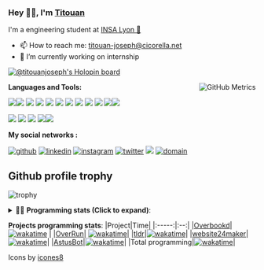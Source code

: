 <!--
**titouan-joseph/titouan-joseph** is a ✨ _special_ ✨ repository because its `README.md` (this file) appears on your GitHub profile.

Here are some ideas to get you started:

- 🔭 I’m currently working on ...
- 🌱 I’m currently learning ...
- 👯 I’m looking to collaborate on ...
- 🤔 I’m looking for help with ...
- 💬 Ask me about ...
- 📫 How to reach me: ...
- 😄 Pronouns: ...
- ⚡ Fun fact: ...
-->

### Hey 👋🏽, I'm [Titouan](https://github.com/Titouan-Joseph) 

I'm a engineering student at  [INSA Lyon 🦏](https://www.insa-lyon.fr/en/)

- 📫 How to reach me: [titouan-joseph@cicorella.net](mailto:titouan-joseph@cicorella.net)
- 🔭 I’m currently working on internship

[![@titouanjoseph's Holopin board](https://holopin.me/titouanjoseph)](https://holopin.io/@titouanjoseph)

  <img align="right" alt="GitHub Metrics" src="https://metrics.lecoq.io/titouan-joseph" />

**Languages and Tools:**

[<img src="https://img.icons8.com/color/48/000000/python.png"/>]()[<img src="https://img.icons8.com/color/48/000000/java-coffee-cup-logo.png"/>]() [<img src="https://img.icons8.com/color/48/000000/c-programming.png"/>]() [<img src="https://img.icons8.com/color/48/000000/javascript.png"/>]() [<img src="https://img.icons8.com/color/48/000000/selenium-test-automation.png"/>]() [<img src="https://img.icons8.com/color/48/000000/git.png"/>]() [<img src="https://img.icons8.com/color/48/000000/console.png"/>]() [<img src="https://img.icons8.com/color/48/000000/android-os.png"/>]() [<img src="https://img.icons8.com/color/48/000000/pycharm.png"/>]() [<img src="https://img.icons8.com/color/48/000000/virtualbox.png"/>]() [<img src="https://img.icons8.com/color/48/000000/windows-10.png"/>]()[<img src="https://img.icons8.com/external-tal-revivo-color-tal-revivo/48/000000/external-development-experience-through-the-native-integrations-of-azure-with-visual-studio-logo-color-tal-revivo.png"/>]()

[<img src="https://img.icons8.com/color/48/000000/linux.png"/>]() [<img src="https://img.icons8.com/color/48/000000/nginx.png"/>]() [<img src="https://img.icons8.com/color/48/000000/raspberry-pi.png"/>]() [<img src="https://img.icons8.com/color/48/000000/docker.png"/>]()[<img src="https://img.icons8.com/color/48/000000/visual-studio-code-2019.png"/>]()

**My social networks :**

[<img src='https://img.icons8.com/fluent/48/000000/github.png' alt="github">](https://github.com/titouan-joseph)  [<img src='https://img.icons8.com/color/48/000000/linkedin.png' alt='linkedin'>](https://www.linkedin.com/in/titouan-joseph-revol/)  [<img src='https://img.icons8.com/color/48/000000/instagram-new.png' alt='instagram'>](https://www.instagram.com/tit_ci/)  [<img src='https://img.icons8.com/color/48/000000/twitter.png' alt='twitter'>](https://twitter.com/tit_ci) [<img src="https://img.icons8.com/color/48/000000/facebook.png"/>](https://www.facebook.com/titre01) [<img src="https://img.icons8.com/fluent/48/000000/domain.png" alt="domain"/>](https://titouan-joseph.cicorella.net)

## Github profile trophy

![trophy](https://github-profile-trophy.vercel.app/?username=titouan-joseph&no-frame=true&no-bg=true)

<details>
 <summary>👨‍💻 <b>Programming stats (Click to expand)</b>: </summary>
<!--START_SECTION:waka-->
![Code Time](http://img.shields.io/badge/Code%20Time-1%2C432%20hrs%2016%20mins-blue)

**🐱 My GitHub Data** 

> 📦 276.6 kB Used in GitHub's Storage 
 > 
> 🏆 2 Contributions in the Year 2024
 > 
> 🚫 Not Opted to Hire
 > 
> 📜 34 Public Repositories 
 > 
> 🔑 2 Private Repositories 
 > 
**I'm an Early 🐤** 

```text
🌞 Morning                43412 commits       ███░░░░░░░░░░░░░░░░░░░░░░   10.61 % 
🌆 Daytime                165717 commits      ██████████░░░░░░░░░░░░░░░   40.51 % 
🌃 Evening                183666 commits      ███████████░░░░░░░░░░░░░░   44.90 % 
🌙 Night                  16244 commits       █░░░░░░░░░░░░░░░░░░░░░░░░   03.97 % 
```
📅 **I'm Most Productive on Tuesday** 

```text
Monday                   61544 commits       ████░░░░░░░░░░░░░░░░░░░░░   15.05 % 
Tuesday                  125079 commits      ████████░░░░░░░░░░░░░░░░░   30.58 % 
Wednesday                52638 commits       ███░░░░░░░░░░░░░░░░░░░░░░   12.87 % 
Thursday                 44931 commits       ███░░░░░░░░░░░░░░░░░░░░░░   10.98 % 
Friday                   36408 commits       ██░░░░░░░░░░░░░░░░░░░░░░░   08.90 % 
Saturday                 32284 commits       ██░░░░░░░░░░░░░░░░░░░░░░░   07.89 % 
Sunday                   56155 commits       ███░░░░░░░░░░░░░░░░░░░░░░   13.73 % 
```


📊 **This Week I Spent My Time On** 

```text
🕑︎ Time Zone: Europe/Paris

💬 Programming Languages: 
Shell                    4 hrs 46 mins       ████████░░░░░░░░░░░░░░░░░   31.51 % 
YAML                     4 hrs 18 mins       ███████░░░░░░░░░░░░░░░░░░   28.43 % 
TypeScript               2 hrs 17 mins       ████░░░░░░░░░░░░░░░░░░░░░   15.18 % 
JSON                     1 hr 8 mins         ██░░░░░░░░░░░░░░░░░░░░░░░   07.55 % 
CSS                      1 hr 8 mins         ██░░░░░░░░░░░░░░░░░░░░░░░   07.50 % 

🔥 Editors: 
VS Code                  10 hrs 21 mins      █████████████████░░░░░░░░   68.45 % 
Bash                     4 hrs 46 mins       ████████░░░░░░░░░░░░░░░░░   31.51 % 
Vim                      0 secs              ░░░░░░░░░░░░░░░░░░░░░░░░░   00.04 % 

🐱‍💻 Projects: 
infra                    5 hrs 54 mins       ██████████░░░░░░░░░░░░░░░   39.00 % 
overbookd-mono           5 hrs 5 mins        ████████░░░░░░░░░░░░░░░░░   33.65 % 
Terminal                 2 hrs 42 mins       ████░░░░░░░░░░░░░░░░░░░░░   17.87 % 
monitoring               1 hr 1 min          ██░░░░░░░░░░░░░░░░░░░░░░░   06.77 % 
containers               12 mins             ░░░░░░░░░░░░░░░░░░░░░░░░░   01.37 % 

💻 Operating System: 
Linux                    15 hrs 7 mins       █████████████████████████   100.00 % 
```

**I Mostly Code in Python** 

```text
Python                   19 repos            ███████████░░░░░░░░░░░░░░   43.18 % 
Markdown                 2 repos             █░░░░░░░░░░░░░░░░░░░░░░░░   04.55 % 
HTML                     2 repos             █░░░░░░░░░░░░░░░░░░░░░░░░   04.55 % 
Shell                    1 repo              █░░░░░░░░░░░░░░░░░░░░░░░░   02.27 % 
YAML                     1 repo              █░░░░░░░░░░░░░░░░░░░░░░░░   02.27 % 
```




 Last Updated on 07/01/2024 14:36:55 UTC
<!--END_SECTION:waka-->

</details>

<b>Projects programming stats</b>:
|Project|Time|
|:-----:|:--:|
|[Overbookd](https://gitlab.com/24-heures-insa/overbookd-mono)| [![wakatime](https://wakatime.com/badge/user/07f10887-f0d8-43c1-b329-d19c27059283/project/ab706b0b-5add-409f-af94-4f37aa8fb446.svg)](https://wakatime.com/badge/user/07f10887-f0d8-43c1-b329-d19c27059283/project/ab706b0b-5add-409f-af94-4f37aa8fb446) |
|[OverRun](https://gitlab.com/24-heures-insa/overrun)| [![wakatime](https://wakatime.com/badge/user/07f10887-f0d8-43c1-b329-d19c27059283/project/48ffd86b-1347-40bc-b1dc-ce643f931244.svg)](https://wakatime.com/badge/user/07f10887-f0d8-43c1-b329-d19c27059283/project/48ffd86b-1347-40bc-b1dc-ce643f931244)|
|[tldr](https://github.com/tldr-pages/tldr)|[![wakatime](https://wakatime.com/badge/user/07f10887-f0d8-43c1-b329-d19c27059283/project/e25ceab6-07e9-4b76-9e55-f73d45e58856.svg)](https://wakatime.com/badge/user/07f10887-f0d8-43c1-b329-d19c27059283/project/e25ceab6-07e9-4b76-9e55-f73d45e58856)|
|[website24maker](https://github.com/24HeuresINSA/website24maker)|[![wakatime](https://wakatime.com/badge/user/07f10887-f0d8-43c1-b329-d19c27059283/project/0d2d9294-0be7-4646-9c4f-7169f120f4e7.svg)](https://wakatime.com/badge/user/07f10887-f0d8-43c1-b329-d19c27059283/project/0d2d9294-0be7-4646-9c4f-7169f120f4e7)|
|[AstusBot](https://github.com/TCastus/ASTUSbot)|[![wakatime](https://wakatime.com/badge/user/07f10887-f0d8-43c1-b329-d19c27059283/project/e6f09298-a37c-4761-b8d4-5ec7312fd79f.svg)](https://wakatime.com/badge/user/07f10887-f0d8-43c1-b329-d19c27059283/project/e6f09298-a37c-4761-b8d4-5ec7312fd79f)|
|Total programming|[![wakatime](https://wakatime.com/badge/user/07f10887-f0d8-43c1-b329-d19c27059283.svg)](https://wakatime.com/@07f10887-f0d8-43c1-b329-d19c27059283)|

Icons by [icones8](https://icones8.fr/)
